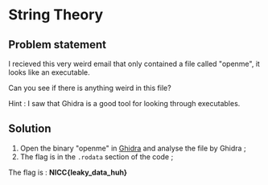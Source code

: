 # String Theory

## Problem statement
I recieved this very weird email that only contained a file called "openme", it looks like an executable.

Can you see if there is anything weird in this file?

Hint : I saw that Ghidra is a good tool for looking through executables.

## Solution

1. Open the binary "openme" in [Ghidra](https://ghidra-sre.org/) and analyse the file by Ghidra ;
2. The flag is in the ```.rodata``` section of the code ;

The flag is : **NICC{leaky_data_huh}**
